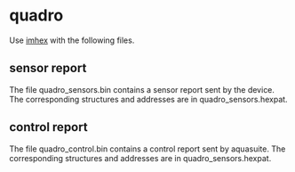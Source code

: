 # quadro

Use [imhex](https://github.com/WerWolv/ImHex) with the following files.

## sensor report
The file quadro_sensors.bin contains a sensor report sent by the device. The corresponding structures and addresses are in quadro_sensors.hexpat.

## control report
The file quadro_control.bin contains a control report sent by aquasuite. The corresponding structures and addresses are in quadro_sensors.hexpat.